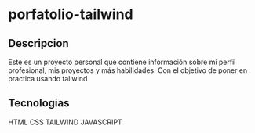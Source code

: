 # porfatolio-tailwind

## Descripcion
Este es un proyecto personal que contiene información sobre mi perfil profesional, mis proyectos y más habilidades. Con el objetivo de poner en practica usando tailwind

## Tecnologias
HTML
CSS
TAILWIND
JAVASCRIPT

